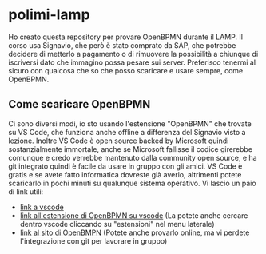 # polimi-lamp
Ho creato questa repository per provare OpenBPMN durante il LAMP. Il corso usa Signavio, che però è stato comprato da SAP, che potrebbe decidere di metterlo a pagamento o di rimuovere la possibilità a chiunque di iscriversi dato che immagino possa pesare sui server. Preferisco tenermi al sicuro con qualcosa che so che posso scaricare e usare sempre, come OpenBPMN.
## Come scaricare OpenBPMN
Ci sono diversi modi, io sto usando l'estensione "OpenBPMN" che trovate su VS Code, che funziona anche offline a differenza del Signavio visto a lezione. Inoltre VS Code è open source backed by Microsoft quindi sostanzialmente immortale, anche se Microsoft fallisse il codice girerebbe comunque e credo verrebbe mantenuto dalla community open source, e ha git integrato quindi è facile da usare in gruppo con gli amici. VS Code è gratis e se avete fatto informatica dovreste già averlo, altrimenti potete scaricarlo in pochi minuti su qualunque sistema operativo. Vi lascio un paio di link utili:
- [link a vscode](https://code.visualstudio.com/)
- [link all'estensione di OpenBPMN su vscode](https://marketplace.visualstudio.com/items?itemName=open-bpmn.open-bpmn-vscode-extension) (La potete anche cercare dentro vscode cliccando su "estensioni" nel menu laterale)
- [link al sito di OpenBMPN](https://www.open-bpmn.org/index.html) (Potete anche provarlo online, ma vi perdete l'integrazione con git per lavorare in gruppo)

